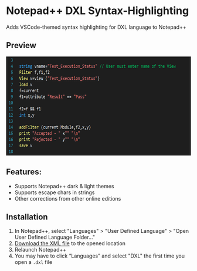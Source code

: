 # Notepad++ DXL Syntax-Highlighting
Adds VSCode-themed syntax highlighting for DXL language to Notepad++

## Preview
<img
  src="https://github.com/FreddieDev/Notepad-DXL-Syntax-Highlighting/blob/master/Preview.png"
  alt="Preview of syntax highlighting"
  height="270"
/>

## Features:
* Supports Notepad++ dark & light themes
*	Supports escape chars in strings
*	Other corrections from other online editions

## Installation
1.	In Notepad++, select "Languages" > "User Defined Language" > "Open User Defined Language Folder…"
2.	[Download the XML file](https://github.com/FreddieDev/Notepad-DXL-Syntax-Highlighting/raw/master/userDefinedLang-dxl.default.modern.xml) to the opened location
3.	Relaunch Notepad++
4.	You may have to click “Languages” and select "DXL" the first time you open a `.dxl` file
